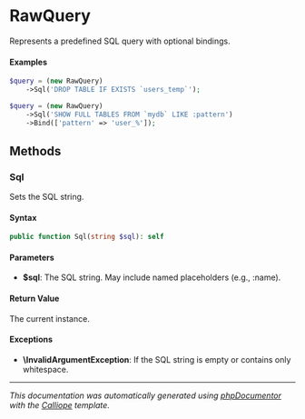 # RawQuery

Represents a predefined SQL query with optional bindings.

#### Examples

```php
$query = (new RawQuery)
    ->Sql('DROP TABLE IF EXISTS `users_temp`');
```

```php
$query = (new RawQuery)
    ->Sql('SHOW FULL TABLES FROM `mydb` LIKE :pattern')
    ->Bind(['pattern' => 'user_%']);
```

## Methods

### Sql

Sets the SQL string.

#### Syntax

```php
public function Sql(string $sql): self
```

#### Parameters

- **$sql**: The SQL string. May include named placeholders (e.g., :name).

#### Return Value

The current instance.

#### Exceptions

- **\InvalidArgumentException**: If the SQL string is empty or contains only whitespace.

---

*This documentation was automatically generated using [phpDocumentor](http://www.phpdoc.org/) with the [Calliope](https://github.com/DaphneWebFramework/Calliope) template.*
